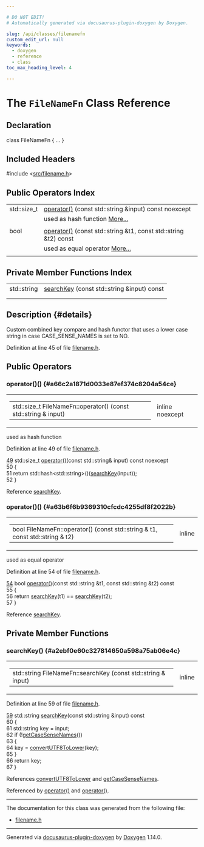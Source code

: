 ```yaml
---

# DO NOT EDIT!
# Automatically generated via docusaurus-plugin-doxygen by Doxygen.

slug: /api/classes/filenamefn
custom_edit_url: null
keywords:
  - doxygen
  - reference
  - class
toc_max_heading_level: 4

---
```


<div class="doxyPage">

# The `FileNameFn` Class Reference



## Declaration

<div class="doxyDeclaration">
class FileNameFn { ... }
</div>

## Included Headers

<div class="doxyIncludesList">#include &lt;<a href="/web-doxygen/docs/api/files/src/filename-h">src/filename.h</a>&gt;
</div>

## Public Operators Index

<table class="doxyMembersIndex">

<tr class="doxyMemberIndexItem">
<td class="doxyMemberIndexItemType" align="left" valign="top">std::size_t</td>
<td class="doxyMemberIndexItemName" align="left" valign="top"><a href="#a66c2a1871d0033e87ef374c8204a54ce">operator()</a> (const std::string &amp;input) const noexcept</td>
</tr>
<tr class="doxyMemberIndexDescription">
<td class="doxyMemberIndexDescriptionLeft"></td>
<td class="doxyMemberIndexDescriptionRight">
used as hash function <a href="#a66c2a1871d0033e87ef374c8204a54ce">More...</a>
</td>
</tr>
<tr class="doxyMemberIndexSeparator">
<td class="doxyMemberIndexSeparator" colspan="2"></td>
</tr>

<tr class="doxyMemberIndexItem">
<td class="doxyMemberIndexItemType" align="left" valign="top">bool</td>
<td class="doxyMemberIndexItemName" align="left" valign="top"><a href="#a63b6f6b9369310cfcdc4255df8f2022b">operator()</a> (const std::string &amp;t1, const std::string &amp;t2) const</td>
</tr>
<tr class="doxyMemberIndexDescription">
<td class="doxyMemberIndexDescriptionLeft"></td>
<td class="doxyMemberIndexDescriptionRight">
used as equal operator <a href="#a63b6f6b9369310cfcdc4255df8f2022b">More...</a>
</td>
</tr>
<tr class="doxyMemberIndexSeparator">
<td class="doxyMemberIndexSeparator" colspan="2"></td>
</tr>

</table>

## Private Member Functions Index

<table class="doxyMembersIndex">

<tr class="doxyMemberIndexItem">
<td class="doxyMemberIndexItemType" align="left" valign="top">std::string</td>
<td class="doxyMemberIndexItemName" align="left" valign="top"><a href="#a2ebf0e60c327814650a598a75ab06e4c">searchKey</a> (const std::string &amp;input) const</td>
</tr>
<tr class="doxyMemberIndexDescription">
<td class="doxyMemberIndexDescriptionLeft"></td>
<td class="doxyMemberIndexDescriptionRight">
</td>
</tr>
<tr class="doxyMemberIndexSeparator">
<td class="doxyMemberIndexSeparator" colspan="2"></td>
</tr>

</table>

## Description {#details}



Custom combined key compare and hash functor that uses a lower case string in case CASE\_SENSE\_NAMES is set to NO.

Definition at line 45 of file <a href="/web-doxygen/docs/api/files/src/filename-h">filename.h</a>.

<div class="doxySectionDef">

## Public Operators

### operator()() {#a66c2a1871d0033e87ef374c8204a54ce}

<div class="doxyMemberItem">
<div class="doxyMemberProto">
<table class="doxyMemberLabels">
<tr class="doxyMemberLabels">
<td class="doxyMemberLabelsLeft">
<table class="doxyMemberName">
<tr>
<td class="doxyMemberName">std::size_t FileNameFn::operator() (const std::string &amp; input)</td>
</tr>
</table>
</td>
<td class="doxyMemberLabelsRight">
<span class="doxyMemberLabels">
<span class="doxyMemberLabel inline">inline</span>
<span class="doxyMemberLabel noexcept">noexcept</span>
</span>
</td>
</tr>
</table>
</div>
<div class="doxyMemberDoc">

used as hash function

Definition at line 49 of file <a href="/web-doxygen/docs/api/files/src/filename-h">filename.h</a>.

<div class="doxyProgramListing">

<div class="doxyCodeLine"><span class="doxyLineNumber"><a href="#a66c2a1871d0033e87ef374c8204a54ce">49</a></span><span class="doxyLineContent"><span class="doxyHighlight">    std::size_t <a href="#a66c2a1871d0033e87ef374c8204a54ce">operator()</a>(</span><span class="doxyHighlightKeyword">const</span><span class="doxyHighlight"> std::string&amp; input) </span><span class="doxyHighlightKeyword">const</span><span class="doxyHighlight"> </span><span class="doxyHighlightKeyword">noexcept</span></span></div>
<div class="doxyCodeLine"><span class="doxyLineNumber">50</span><span class="doxyLineContent"><span class="doxyHighlight">    {</span></span></div>
<div class="doxyCodeLine"><span class="doxyLineNumber">51</span><span class="doxyLineContent"><span class="doxyHighlight">      </span><span class="doxyHighlightKeywordFlow">return</span><span class="doxyHighlight"> std::hash&lt;std::string&gt;()(<a href="#a2ebf0e60c327814650a598a75ab06e4c">searchKey</a>(input));</span></span></div>
<div class="doxyCodeLine"><span class="doxyLineNumber">52</span><span class="doxyLineContent"><span class="doxyHighlight">    }</span></span></div>

</div>


Reference <a href="#a2ebf0e60c327814650a598a75ab06e4c">searchKey</a>.
</div>
</div>

### operator()() {#a63b6f6b9369310cfcdc4255df8f2022b}

<div class="doxyMemberItem">
<div class="doxyMemberProto">
<table class="doxyMemberLabels">
<tr class="doxyMemberLabels">
<td class="doxyMemberLabelsLeft">
<table class="doxyMemberName">
<tr>
<td class="doxyMemberName">bool FileNameFn::operator() (const std::string &amp; t1, const std::string &amp; t2)</td>
</tr>
</table>
</td>
<td class="doxyMemberLabelsRight">
<span class="doxyMemberLabels">
<span class="doxyMemberLabel inline">inline</span>
</span>
</td>
</tr>
</table>
</div>
<div class="doxyMemberDoc">

used as equal operator

Definition at line 54 of file <a href="/web-doxygen/docs/api/files/src/filename-h">filename.h</a>.

<div class="doxyProgramListing">

<div class="doxyCodeLine"><span class="doxyLineNumber"><a href="#a63b6f6b9369310cfcdc4255df8f2022b">54</a></span><span class="doxyLineContent"><span class="doxyHighlight">    </span><span class="doxyHighlightKeywordType">bool</span><span class="doxyHighlight"> <a href="#a66c2a1871d0033e87ef374c8204a54ce">operator()</a>(</span><span class="doxyHighlightKeyword">const</span><span class="doxyHighlight"> std::string &amp;t1, </span><span class="doxyHighlightKeyword">const</span><span class="doxyHighlight"> std::string &amp;t2)</span><span class="doxyHighlightKeyword"> const</span></span></div>
<div class="doxyCodeLine"><span class="doxyLineNumber">55</span><span class="doxyLineContent"><span class="doxyHighlightKeyword">    </span><span class="doxyHighlight">{</span></span></div>
<div class="doxyCodeLine"><span class="doxyLineNumber">56</span><span class="doxyLineContent"><span class="doxyHighlight">      </span><span class="doxyHighlightKeywordFlow">return</span><span class="doxyHighlight"> <a href="#a2ebf0e60c327814650a598a75ab06e4c">searchKey</a>(t1) == <a href="#a2ebf0e60c327814650a598a75ab06e4c">searchKey</a>(t2);</span></span></div>
<div class="doxyCodeLine"><span class="doxyLineNumber">57</span><span class="doxyLineContent"><span class="doxyHighlight">    }</span></span></div>

</div>


Reference <a href="#a2ebf0e60c327814650a598a75ab06e4c">searchKey</a>.
</div>
</div>

</div>

<div class="doxySectionDef">

## Private Member Functions

### searchKey() {#a2ebf0e60c327814650a598a75ab06e4c}

<div class="doxyMemberItem">
<div class="doxyMemberProto">
<table class="doxyMemberLabels">
<tr class="doxyMemberLabels">
<td class="doxyMemberLabelsLeft">
<table class="doxyMemberName">
<tr>
<td class="doxyMemberName">std::string FileNameFn::searchKey (const std::string &amp; input)</td>
</tr>
</table>
</td>
<td class="doxyMemberLabelsRight">
<span class="doxyMemberLabels">
<span class="doxyMemberLabel inline">inline</span>
</span>
</td>
</tr>
</table>
</div>
<div class="doxyMemberDoc">



Definition at line 59 of file <a href="/web-doxygen/docs/api/files/src/filename-h">filename.h</a>.

<div class="doxyProgramListing">

<div class="doxyCodeLine"><span class="doxyLineNumber"><a href="#a2ebf0e60c327814650a598a75ab06e4c">59</a></span><span class="doxyLineContent"><span class="doxyHighlight">    std::string <a href="#a2ebf0e60c327814650a598a75ab06e4c">searchKey</a>(</span><span class="doxyHighlightKeyword">const</span><span class="doxyHighlight"> std::string &amp;input)</span><span class="doxyHighlightKeyword"> const</span></span></div>
<div class="doxyCodeLine"><span class="doxyLineNumber">60</span><span class="doxyLineContent"><span class="doxyHighlightKeyword">    </span><span class="doxyHighlight">{</span></span></div>
<div class="doxyCodeLine"><span class="doxyLineNumber">61</span><span class="doxyLineContent"><span class="doxyHighlight">      std::string key = input;</span></span></div>
<div class="doxyCodeLine"><span class="doxyLineNumber">62</span><span class="doxyLineContent"><span class="doxyHighlight">      </span><span class="doxyHighlightKeywordFlow">if</span><span class="doxyHighlight"> (!<a href="/web-doxygen/docs/api/files/src/util-cpp/#aaefdc17b5414c3b2329297ff8c4e90a6">getCaseSenseNames</a>())</span></span></div>
<div class="doxyCodeLine"><span class="doxyLineNumber">63</span><span class="doxyLineContent"><span class="doxyHighlight">      {</span></span></div>
<div class="doxyCodeLine"><span class="doxyLineNumber">64</span><span class="doxyLineContent"><span class="doxyHighlight">        key = <a href="/web-doxygen/docs/api/files/src/utf8-cpp/#a90000b3876f8ff0fed72d2c31ecdfe11">convertUTF8ToLower</a>(key);</span></span></div>
<div class="doxyCodeLine"><span class="doxyLineNumber">65</span><span class="doxyLineContent"><span class="doxyHighlight">      }</span></span></div>
<div class="doxyCodeLine"><span class="doxyLineNumber">66</span><span class="doxyLineContent"><span class="doxyHighlight">      </span><span class="doxyHighlightKeywordFlow">return</span><span class="doxyHighlight"> key;</span></span></div>
<div class="doxyCodeLine"><span class="doxyLineNumber">67</span><span class="doxyLineContent"><span class="doxyHighlight">    }</span></span></div>

</div>


References <a href="/web-doxygen/docs/api/files/src/utf8-cpp/#a90000b3876f8ff0fed72d2c31ecdfe11">convertUTF8ToLower</a> and <a href="/web-doxygen/docs/api/files/src/util-cpp/#aaefdc17b5414c3b2329297ff8c4e90a6">getCaseSenseNames</a>.

Referenced by <a href="#a66c2a1871d0033e87ef374c8204a54ce">operator()</a> and <a href="#a63b6f6b9369310cfcdc4255df8f2022b">operator()</a>.
</div>
</div>

</div>

<hr/>

The documentation for this class was generated from the following file:

<ul>
<li><a href="/web-doxygen/docs/api/files/src/filename-h">filename.h</a></li>
</ul>

<hr/>

<p class="doxyGeneratedBy">Generated via <a href="https://github.com/xpack/docusaurus-plugin-doxygen">docusaurus-plugin-doxygen</a> by <a href="https://www.doxygen.nl">Doxygen</a> 1.14.0.</p>

</div>
